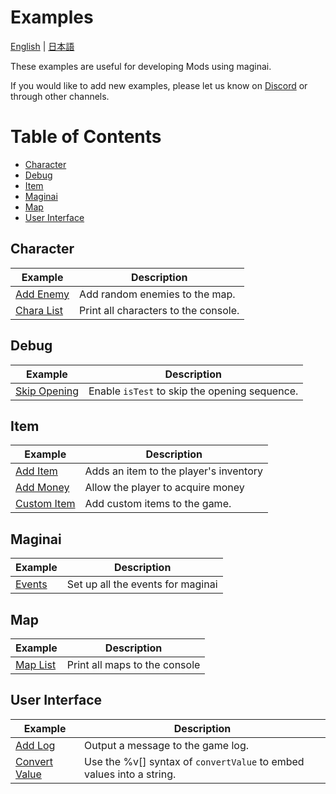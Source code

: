 # Examples
[English](./README_en.md) | [日本語](./README.md)

These examples are useful for developing Mods using maginai.

If you would like to add new examples, please let us know on [Discord](https://discord.gg/Z7n5EPxQ) or through other channels.

# Table of Contents
- [Character](#character)
- [Debug](#debug)
- [Item](#item)
- [Maginai](#maginai)
- [Map](#map)
- [User Interface](#user-interface)

## Character
| Example | Description |
| --- | --- |
| [Add Enemy](./character/example-add-enemy/init.js) | Add random enemies to the map. |
| [Chara List](./character/example-chara-list/init.js) | Print all characters to the console. |

## Debug

| Example | Description |
| --- | --- |
| [Skip Opening](./debug/example-skip-opening/init.js) | Enable `isTest` to skip the opening sequence. |

## Item
| Example | Description |
| --- | --- |
| [Add Item](./item/example-add-item/init.js) | Adds an item to the player's inventory |
| [Add Money](./item/example-add-money/init.js) | Allow the player to acquire money |
| [Custom Item](./item/example-custom-item/init.js) | Add custom items to the game. |

## Maginai
| Example | Description |
| --- | --- |
| [Events](./maginai/example-events/init.js) | Set up all the events for maginai |

## Map
| Example | Description |
| --- | --- |
| [Map List](./map/example-map-list/init.js) | Print all maps to the console |

## User Interface
| Example | Description |
| --- | --- |
| [Add Log](./user-interface/example-add-log/init.js) | Output a message to the game log. |
| [Convert Value](./user-interface/example-convert-value/init.js) | Use the %v[] syntax of `convertValue` to embed values into a string. |